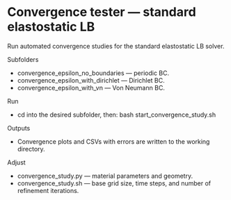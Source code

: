 # Convergence tester — standard elastostatic LB

Run automated convergence studies for the standard elastostatic LB solver.

Subfolders
- convergence_epsilon_no_boundaries — periodic BC.
- convergence_epsilon_with_dirichlet — Dirichlet BC.
- convergence_epsilon_with_vn — Von Neumann BC.

Run
- cd into the desired subfolder, then:
  bash start_convergence_study.sh

Outputs
- Convergence plots and CSVs with errors are written to the working directory.

Adjust
- convergence_study.py — material parameters and geometry.
- convergence_study.sh — base grid size, time steps, and number of refinement iterations.
